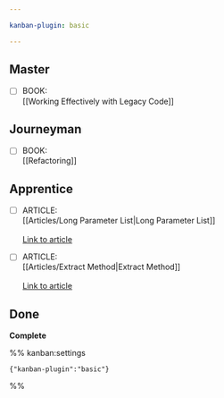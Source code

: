 ```yaml
---

kanban-plugin: basic

---
```


## Master

- [ ] BOOK: <br>[[Working Effectively with Legacy Code]]


## Journeyman

- [ ] BOOK: <br>[[Refactoring]]


## Apprentice

- [ ] ARTICLE:<br>[[Articles/Long Parameter List|Long Parameter List]]<br><br>[Link to article](https://refactoring.guru/smells/long-parameter-list)
- [ ] ARTICLE:<br>[[Articles/Extract Method|Extract Method]]<br><br>[Link to article](https://refactoring.guru/extract-method)


## Done

**Complete**




%% kanban:settings
```
{"kanban-plugin":"basic"}
```
%%